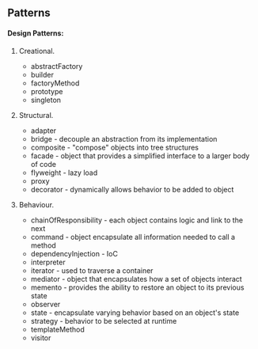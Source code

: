 Patterns
-

#### Design Patterns:

1. Creational.

    * abstractFactory
    * builder
    * factoryMethod
    * prototype
    * singleton

2. Structural.

    * adapter
    * bridge - decouple an abstraction from its implementation
    * composite - "compose" objects into tree structures
    * facade - object that provides a simplified interface to a larger body of code
    * flyweight - lazy load
    * proxy
    * decorator - dynamically allows behavior to be added to object

3. Behaviour.

    * chainOfResponsibility - each object contains logic and link to the next
    * command - object encapsulate all information needed to call a method
    * dependencyInjection - IoC
    * interpreter
    * iterator - used to traverse a container
    * mediator - object that encapsulates how a set of objects interact
    * memento - provides the ability to restore an object to its previous state
    * observer
    * state - encapsulate varying behavior based on an object's state
    * strategy - behavior to be selected at runtime
    * templateMethod
    * visitor
